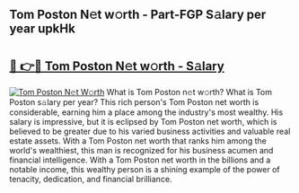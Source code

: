 ## Tom Poston N𝚎t w𝚘rth - Part-FGP S𝚊lary per year upkHk

# <h2><a href="http://gc0cfmc.nevu.top/?p=Tom+Poston">🔗 👉🔴 Tom Poston N𝚎t w𝚘rth - S𝚊lary</a></h2>

[![Tom Poston N𝚎t W𝚘rth](https://i.imgur.com/Oavwk0R.jpeg)](http://gc0cfmc.nevu.top/?p=Tom+Poston)
What is Tom Poston n𝚎t w𝚘rth? What is Tom Poston s𝚊lary per year?
This rich person's Tom Poston net worth is considerable, earning him a place among the industry's most wealthy. His salary is impressive, but it is eclipsed by Tom Poston net worth, which is believed to be greater due to his varied business activities and valuable real estate assets. With a Tom Poston net worth that ranks him among the world's wealthiest, this man is recognized for his business acumen and financial intelligence. With a Tom Poston net worth in the billions and a notable income, this wealthy person is a shining example of the power of tenacity, dedication, and financial brilliance.
